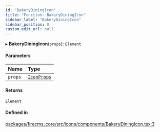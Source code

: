 ```yaml
---
id: "BakeryDiningIcon"
title: "Function: BakeryDiningIcon"
sidebar_label: "BakeryDiningIcon"
sidebar_position: 0
custom_edit_url: null
---
```


▸ **BakeryDiningIcon**(`props`): `Element`

#### Parameters

| Name | Type |
| :------ | :------ |
| `props` | [`IconProps`](../types/IconProps.md) |

#### Returns

`Element`

#### Defined in

[packages/firecms_core/src/icons/components/BakeryDiningIcon.tsx:3](https://github.com/FireCMSco/firecms/blob/d45f3739/packages/firecms_core/src/icons/components/BakeryDiningIcon.tsx#L3)
